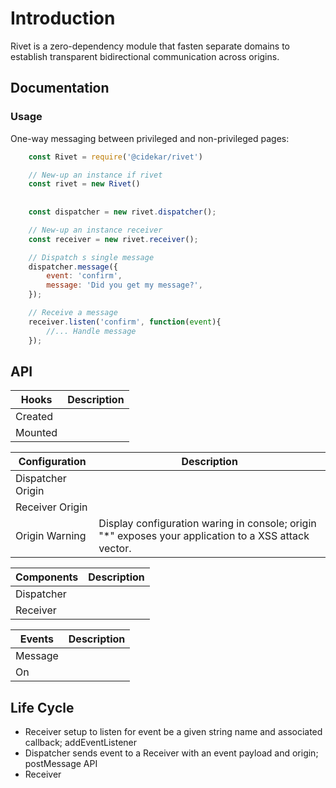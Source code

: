 # Introduction
Rivet is a zero-dependency module that fasten separate domains to establish transparent bidirectional communication across origins.

## Documentation
### Usage
One-way messaging between privileged and non-privileged pages:
```js
    const Rivet = require('@cidekar/rivet')

    // New-up an instance if rivet 
    const rivet = new Rivet()
    
    
    const dispatcher = new rivet.dispatcher();

    // New-up an instance receiver
    const receiver = new rivet.receiver();

    // Dispatch s single message
    dispatcher.message({
        event: 'confirm', 
        message: 'Did you get my message?',
    });

    // Receive a message
    receiver.listen('confirm', function(event){
        //... Handle message 
    });

```

## API

| Hooks          | Description   | 
| -------------  | ------------- |
| Created        |               |
| Mounted        |               |

| Configuration      | Description   | 
| -------------      | ------------- |
| Dispatcher Origin  |               |
| Receiver Origin    |               |
| Origin Warning     | Display configuration waring in console; origin "*" exposes your application to a XSS attack vector. |

| Components     | Description   | 
| -------------  | ------------- |
| Dispatcher     |               |
| Receiver       |               |

| Events         | Description   | 
| -------------  | ------------- |
| Message        |               |
| On             |               |

## Life Cycle
- Receiver setup to listen for event be a given string name and associated callback; addEventListener
- Dispatcher sends event to a Receiver with an event payload and origin; postMessage API
- Receiver 